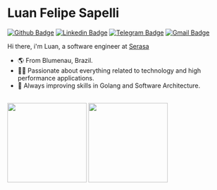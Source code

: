 # Luan Felipe Sapelli

[![Github Badge](https://img.shields.io/badge/-Github-000?style=for-the-badge&logo=Github&logoColor=white&link=https://github.com/luansapelli)](https://github.com/luansapelli)
[![Linkedin Badge](https://img.shields.io/badge/-LinkedIn-blue?style=for-the-badge&logo=Linkedin&logoColor=white&link=https://www.linkedin.com/in/luansapelli/)](https://www.linkedin.com/in/luansapelli/)
[![Telegram Badge](https://img.shields.io/badge/-Telegram-1ca0f1?style=for-the-badge&labelColor=1ca0f1&logo=telegram&logoColor=white&link=https://t.me/luansapelli)](https://t.me/luansapelli)
[![Gmail Badge](https://img.shields.io/badge/-Gmail-c14438?style=for-the-badge&logo=Gmail&logoColor=white&link=mailto:luansapelli@gmail.com)](mailto:luansapelli@gmail.com)

Hi there, i'm Luan, a software engineer at [Serasa](https://www.linkedin.com/company/serasa)

- 🌎 From Blumenau, Brazil.
- 🧙‍♂️ Passionate about everything related to technology and high performance applications.
- 🚀 Always improving skills in Golang and Software Architecture.

<br>

<div>
  <img height="180em" src="https://github-readme-stats.vercel.app/api?username=luansapelli&show_icons=true&theme=dracula&include_all_commits=true&count_private=true"/>
  <img height="180em" src="https://github-readme-stats.vercel.app/api/top-langs/?username=luansapelli&count_private=true&layout=compact&langs_count=7&theme=dracula"/>
</div>
